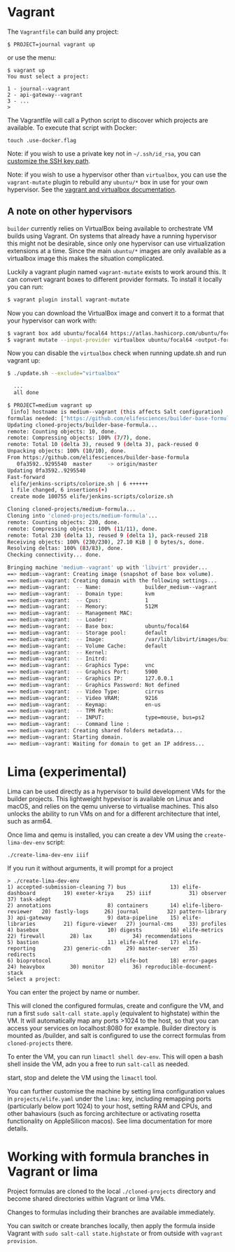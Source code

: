 # Vagrant

The `Vagrantfile` can build any project:

    $ PROJECT=journal vagrant up

or use the menu:

    $ vagrant up
    You must select a project:

    1 - journal--vagrant
    2 - api-gateway--vagrant
    3 - ...
    >

The Vagrantfile will call a Python script to discover which projects are available. To execute that script with Docker:

    touch .use-docker.flag

Note: if you wish to use a private key not in `~/.ssh/id_rsa`, you can [customize the SSH key path](docs/ssh-key.md).

Note: if you wish to use a hypervisor other than `virtualbox`, you can use the `vagrant-mutate` plugin
to rebuild any `ubuntu/*` box in use for your own hypervisor. See the [vagrant and virtualbox documentation](docs/vagrant-and-virtualbox.md).

## A note on other hypervisors

`builder` currently relies on VirtualBox being available to orchestrate VM
builds using Vagrant.  On systems that already have a running hypervisor this
might not be desirable, since only one hypervisor can use virtualization
extensions at a time.  Since the main `ubuntu/*` images are only available as a
virtualbox image this makes the situation complicated.

Luckily a vagrant plugin named `vagrant-mutate` exists to work around this.  It
can convert vagrant boxes to different provider formats.  To install it locally
you can run:

```bash
$ vagrant plugin install vagrant-mutate
```

Now you can download the VirtualBox image and convert it to a format that your hypervisor can work with:

```bash
$ vagrant box add ubuntu/focal64 https://atlas.hashicorp.com/ubuntu/focal64
$ vagrant mutate --input-provider virtualbox ubuntu/focal64 <output-format> # libvirt, bhyve, kvm
```

Now you can disable the `virtualbox` check when running update.sh and run vagrant up:

```bash
$ ./update.sh --exclude="virtualbox"

  ...
  all done

$ PROJECT=medium vagrant up
 [info] hostname is medium--vagrant (this affects Salt configuration)
formulas needed: ["https://github.com/elifesciences/builder-base-formula", "https://github.com/elifesciences/medium-formula"]
Updating cloned-projects/builder-base-formula...
remote: Counting objects: 10, done.
remote: Compressing objects: 100% (7/7), done.
remote: Total 10 (delta 3), reused 9 (delta 3), pack-reused 0
Unpacking objects: 100% (10/10), done.
From https://github.com/elifesciences/builder-base-formula
   0fa3592..9295540  master     -> origin/master
Updating 0fa3592..9295540
Fast-forward
 elife/jenkins-scripts/colorize.sh | 6 ++++++
 1 file changed, 6 insertions(+)
 create mode 100755 elife/jenkins-scripts/colorize.sh

Cloning cloned-projects/medium-formula...
Cloning into 'cloned-projects/medium-formula'...
remote: Counting objects: 230, done.
remote: Compressing objects: 100% (11/11), done.
remote: Total 230 (delta 1), reused 9 (delta 1), pack-reused 218
Receiving objects: 100% (230/230), 27.10 KiB | 0 bytes/s, done.
Resolving deltas: 100% (83/83), done.
Checking connectivity... done.

Bringing machine 'medium--vagrant' up with 'libvirt' provider...
==> medium--vagrant: Creating image (snapshot of base box volume).
==> medium--vagrant: Creating domain with the following settings...
==> medium--vagrant:  -- Name:              builder_medium--vagrant
==> medium--vagrant:  -- Domain type:       kvm
==> medium--vagrant:  -- Cpus:              1
==> medium--vagrant:  -- Memory:            512M
==> medium--vagrant:  -- Management MAC:
==> medium--vagrant:  -- Loader:
==> medium--vagrant:  -- Base box:          ubuntu/focal64
==> medium--vagrant:  -- Storage pool:      default
==> medium--vagrant:  -- Image:             /var/lib/libvirt/images/builder_medium--vagrant.img (40G)
==> medium--vagrant:  -- Volume Cache:      default
==> medium--vagrant:  -- Kernel:
==> medium--vagrant:  -- Initrd:
==> medium--vagrant:  -- Graphics Type:     vnc
==> medium--vagrant:  -- Graphics Port:     5900
==> medium--vagrant:  -- Graphics IP:       127.0.0.1
==> medium--vagrant:  -- Graphics Password: Not defined
==> medium--vagrant:  -- Video Type:        cirrus
==> medium--vagrant:  -- Video VRAM:        9216
==> medium--vagrant:  -- Keymap:            en-us
==> medium--vagrant:  -- TPM Path:
==> medium--vagrant:  -- INPUT:             type=mouse, bus=ps2
==> medium--vagrant:  -- Command line :
==> medium--vagrant: Creating shared folders metadata...
==> medium--vagrant: Starting domain.
==> medium--vagrant: Waiting for domain to get an IP address...
```

# Lima (experimental)

Lima can be used directly as a hypervisor to build development VMs for the builder projects. This lightweight hypevisor is available on Linux and macOS, and relies on the qemu universe to virtualise machines. This also unlocks the ability to run VMs on and for a different architecture that intel, such as arm64.

Once lima and qemu is installed, you can create a dev VM using the `create-lima-dev-env` script:

```
./create-lima-dev-env iiif
```

If you run it without arguments, it will prompt for a project
```
> ./create-lima-dev-env
1) accepted-submission-cleaning 7) bus              13) elife-dashboard         19) exeter-kriya    25) iiif            31) observer                    37) task-adept
2) annotations                  8) containers       14) elife-libero-reviewer   20) fastly-logs     26) journal         32) pattern-library
3) api-gateway                  9) data-pipeline    15) elife-libraries         21) figure-viewer   27) journal-cms     33) profiles
4) basebox                      10) digests         16) elife-metrics           22) firewall        28) lax             34) recommendations
5) bastion                      11) elife-alfred    17) elife-reporting         23) generic-cdn     29) master-server   35) redirects
6) bioprotocol                  12) elife-bot       18) error-pages             24) heavybox        30) monitor         36) reproducible-document-stack
Select a project:
```

You can enter the project by name or number.

This will cloned the configured formulas, create and configure the VM, and run a first `sudo salt-call state.apply` (equivalent to highstate) within the VM. It will automatically map any ports >1024 to the host, so that you can access your services on localhost:8080 for example. Builder directory is mounted as /builder, and salt is configured to use the correct formulas from `cloned-projects` there.

To enter the VM, you can run `limactl shell dev-env`. This will open a bash shell inside the VM, adn you a free to run `salt-call` as needed.

start, stop and delete the VM using the `limactl` tool.

You can further customise the machine by setting lima configuration values in `projects/elife.yaml` under the `lima:` key, including remapping ports (particularly below port 1024) to your host, setting RAM and CPUs, and other bahaviours (such as forcing architecture or activating rosetta functionality on AppleSilicon macos). See lima documentation for more details.

# Working with formula branches in Vagrant or lima

Project formulas are cloned to the local `./cloned-projects` directory and become shared directories within Vagrant or lima VMs.

Changes to formulas including their branches are available immediately.

You can switch or create branches locally, then apply the formula inside Vagrant with `sudo salt-call state.highstate` or from outside with `vagrant provision`.
